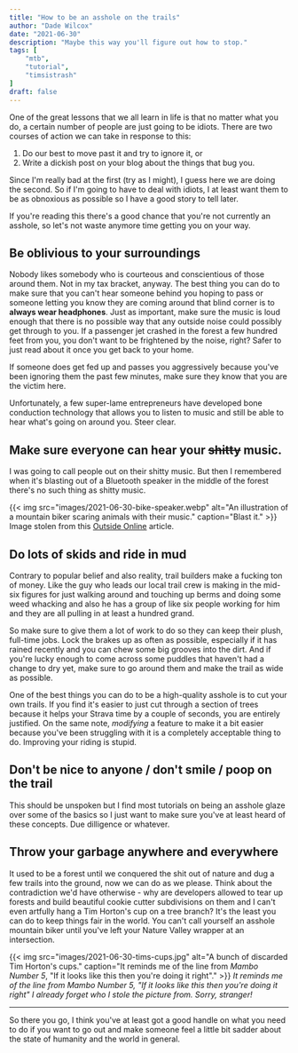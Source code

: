 ```yaml
---
title: "How to be an asshole on the trails"
author: "Dade Wilcox"
date: "2021-06-30"
description: "Maybe this way you'll figure out how to stop."
tags: [
    "mtb",
    "tutorial",
    "timsistrash"
]
draft: false
---
```


One of the great lessons that we all learn in life is that no matter what you do, a certain number of people are just going to be idiots. There are two courses of action we can take in response to this:

1. Do our best to move past it and try to ignore it, or
2. Write a dickish post on your blog about the things that bug you.

Since I'm really bad at the first (try as I might), I guess here we are doing the second. So if I'm going to have to deal with idiots, I at least want them to be as obnoxious as possible so I have a good story to tell later.

If you're reading this there's a good chance that you're not currently an asshole, so let's not waste anymore time getting you on your way.

## Be oblivious to your surroundings

Nobody likes somebody who is courteous and conscientious of those around them. Not in my tax bracket, anyway. The best thing you can do to make sure that you can't hear someone behind you hoping to pass or someone letting you know they are coming around that blind corner is to **always wear headphones**. Just as important, make sure the music is loud enough that there is no possible way that any outside noise could possibly get through to you. If a passenger jet crashed in the forest a few hundred feet from you, you don't want to be frightened by the noise, right? Safer to just read about it once you get back to your home.

If someone does get fed up and passes you aggressively because you've been ignoring them the past few minutes, make sure they know that you are the victim here.

Unfortunately, a few super-lame entrepreneurs have developed bone conduction technology that allows you to listen to music and still be able to hear what's going on around you. Steer clear.

## Make sure everyone can hear your ~~shitty~~ music.

I was going to call people out on their shitty music. But then I remembered when it's blasting out of a Bluetooth speaker in the middle of the forest there's no such thing as shitty music.

{{< img src="images/2021-06-30-bike-speaker.webp" alt="An illustration of a mountain biker scaring animals with their music." caption="Blast it." >}}
Image stolen from this [Outside Online](https://www.outsideonline.com/2378286/enough-speakers-woods-already) article.

## Do lots of skids and ride in mud

Contrary to popular belief and also reality, trail builders make a fucking ton of money. Like the guy who leads our local trail crew is making in the mid-six figures for just walking around and touching up berms and doing some weed whacking and also he has a group of like six people working for him and they are all pulling in at least a hundred grand.

So make sure to give them a lot of work to do so they can keep their plush, full-time jobs. Lock the brakes up as often as possible, especially if it has rained recently and you can chew some big grooves into the dirt. And if you're lucky enough to come across some puddles that haven't had a change to dry yet, make sure to go around them and make the trail as wide as possible.

One of the best things you can do to be a high-quality asshole is to cut your own trails. If you find it's easier to just cut through a section of trees because it helps your Strava time by a couple of seconds, you are entirely justified. On the same note, *modifying* a feature to make it a bit easier because you've been struggling with it is a completely acceptable thing to do. Improving your riding is stupid.

## Don't be nice to anyone / don't smile / poop on the trail

This should be unspoken but I find most tutorials on being an asshole glaze over some of the basics so I just want to make sure you've at least heard of these concepts. Due dilligence or whatever.

## Throw your garbage anywhere and everywhere

It used to be a forest until we conquered the shit out of nature and dug a few trails into the ground, now we can do as we please. Think about the contradiction we'd have otherwise - why are developers allowed to tear up forests and build beautiful cookie cutter subdivisions on them and I can't even artfully hang a Tim Horton's cup on a tree branch? It's the least you can do to keep things fair in the world. You can't call yourself an asshole mountain biker until you've left your Nature Valley wrapper at an intersection.

{{< img src="images/2021-06-30-tims-cups.jpg" alt="A bunch of discarded Tim Horton's cups." caption="It reminds me of the line from *Mambo Number 5*, \"If it looks like this then you're doing it right\"." >}}
*It reminds me of the line from *Mambo Number 5*, \"If it looks like this then you're doing it right\" I already forget who I stole the picture from. Sorry, stranger!*

---

So there you go, I think you've at least got a good handle on what you need to do if you want to go out and make someone feel a little bit sadder about the state of humanity and the world in general.